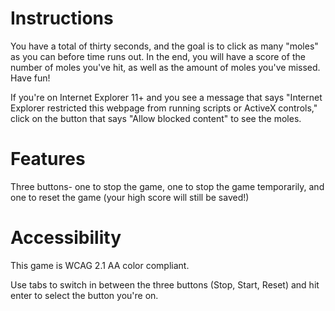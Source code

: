 # Instructions

You have a total of thirty seconds, and the goal is to click as many "moles" as you can before time runs out.  In the end, you will have a score of the number of moles you've hit, as well as the amount of moles you've missed.  Have fun!

If you're on Internet Explorer 11+ and you see a message that says "Internet Explorer restricted this webpage from running scripts or ActiveX controls," click on the button that says "Allow blocked content" to see the moles.

# Features
Three buttons- one to stop the game, one to stop the game temporarily, and one to reset the game (your high score will still be saved!)

# Accessibility
This game is WCAG 2.1 AA color compliant.  

Use tabs to switch in between the three buttons (Stop, Start, Reset) and hit enter to select the button you're on.


